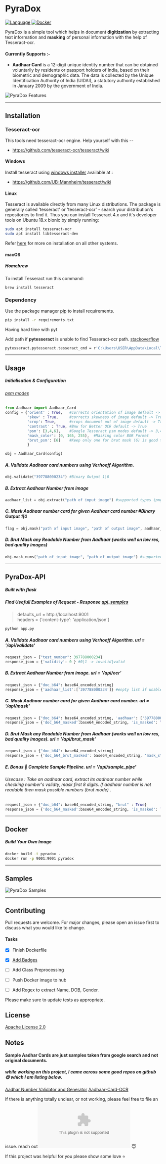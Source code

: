# PyraDox

[![Language](https://img.shields.io/badge/Python-3.6.5-blue)](https://github.com/festivitymishra/PyraDox)
[![Docker](https://img.shields.io/badge/Docker-Build-Suc)](https://github.com/festivitymishra/PyraDox)

PyraDox is a simple tool which helps in document **digitization** by extracting text information and **masking** of personal information with the help of Tesseract-ocr.

#### Currently Supports :- 

* **Aadhaar Card** is a 12-digit unique identity number that can be obtained voluntarily by residents or passport holders of India, based on their biometric and demographic data. The data is collected by the Unique Identification Authority of India (UIDAI), a statutory authority established in January 2009 by the government of India. 

![PyraDox Features](PyraDox.jpg?raw=true "Features")

*****************************************************

## Installation

### Tesseract-ocr
This tools need tesseract-ocr engine. Help yourself with this --
* https://github.com/tesseract-ocr/tesseract/wiki

#### Windows

Install tesseract using [windows installer](https://github.com/UB-Mannheim/tesseract/wiki) available at : 

* https://github.com/UB-Mannheim/tesseract/wiki

#### Linux

Tesseract is available directly from many Linux distributions. The package is generally called 'tesseract' or 'tesseract-ocr' - search your distribution's repositories to find it. Thus you can install Tesseract 4.x and it's developer tools on Ubuntu 18.x bionic by simply running:

```bash
sudo apt install tesseract-ocr
sudo apt install libtesseract-dev
```
Refer [here](https://github.com/tesseract-ocr/tesseract/wiki) for more on installation on all other systems.

#### macOS

##### Homebrew

To install Tesseract run this command:

```bash
brew install tesseract
```
### Dependency


Use the package manager [pip](https://pip.pypa.io/en/stable/) to install requirements.

```bash
pip install -r requirements.txt
```
Having hard time with pyt

Add path if **pytesseract** is unable to find  Tesseract-ocr path. [stackoverflow](https://stackoverflow.com/questions/50951955/pytesseract-tesseractnotfound-error-tesseract-is-not-installed-or-its-not-i)
```bash
pytesseract.pytesseract.tesseract_cmd = r'C:\Users\USER\AppData\Local\Tesseract-OCR\tesseract.exe'
```
*****************************************************


## Usage

##### Initialisation & Configuration 
###### [psm modes](https://github.com/tesseract-ocr/tesseract/issues/434)
```python
from Aadhaar import Aadhaar_Card
config = {'orient' : True,   #corrects orientation of image default -> True
          'skew' : True,     #corrects skewness of image default -> True
          'crop': True,      #crops document out of image default -> True
          'contrast' : True, #Bnw for Better OCR default -> True
          'psm': [3,4,6],    #Google Tesseract psm modes default -> 3,4,6 
          'mask_color': (0, 165, 255),  #Masking color BGR Format
          'brut_psm': [6]    #Keep only one for brut mask (6) is good to start
          }

obj = Aadhaar_Card(config)
```

##### A. Validate Aadhaar card numbers using Verhoeff Algorithm.
```python
obj.validate("397788000234") #Binary Output 1|0
```
##### B. Extract Aadhaar Number from image
```python
aadhaar_list = obj.extract("path of input image") #supported types (png, jpeg, jpg)
```
##### C. Mask Aadhaar number card for given Aadhaar card number #Binary Output 1|0
```python
flag = obj.mask("path of input image", "path of output image", aadhaar_list) #supported types (png, jpeg, jpg)
```
##### D. Brut Mask any Readable Number from Aadhaar (works well on low res, bad quality images)
```python
obj.mask_nums("path of input image", "path of output image") #supported types (png, jpeg, jpg)

```
*****************************************************
## PyraDox-API
##### Built with flask
##### Find  Usefull Examples of Request - Response [api_samples](docs/api_samples.py)
> defaults_url = http://localhost:9001     
> headers = {'content-type': 'application/json'}

```bash
python app.py
```

##### A. Validate Aadhaar card numbers using Verhoeff Algorithm. url = '/api/validate'
```python
request_json = {"test_number": 397788000234} 
response_json = {'validity': 0 } #0|1 -> invalid|valid
```
##### B. Extract Aadhaar Number from image. url = '/api/ocr'
```python
request_json = {"doc_b64": base64_encoded_string}
response_json = {'aadhaar_list':['397788000234']} #enpty list if unable to find
```
##### C. Mask Aadhaar number card for given Aadhaar card number. url =  '/api/mask'
```python
request_json = {"doc_b64": base64_encoded_string, 'aadhaar': ['397788000234']}
response_json = {'doc_b64_masked':base64_encoded_string, 'is_masked': True} #if is_masked False then doc_b64_masked is None
```
##### D. Brut Mask any Readable Number from Aadhaar (works well on low res, bad quality images). url =  '/api/brut_mask'
```python
request_json = {"doc_b64": base64_encoded_string}
response_json = {'doc_b64_brut_masked': base64_encoded_string, 'mask_status': 'Done'}

```
##### E. Bonus :100: Complete Sample Pipeline. url =  '/api/sample_pipe'
###### Usecase : Take an aadhaar card, extract its aadhaar number while checking number's validty, mask first 8 digits. If aadhaar number is not readable then mask possible numbers (brut mode) .
```python
request_json = {"doc_b64": base64_encoded_string, "brut" : True}
response_json = {'doc_b64_masked':base64_encoded_string, 'is_masked': True,'mode_executed' : "OCR-MASKING", 'aadhaar_list':"All Possible Aadhar Numbers of 12 digits", 'valid_aadhaar_list':['Valid Aadhar Numbers Only']}
```

*****************************************************
## Docker
##### Build Your Own Image
```bash
docker build -t pyradox .
docker run -p 9001:9001 pyradox
```

*****************************************************
## Samples

![PyraDox Samples](PyraDox_Samples.jpg?raw=true "Samples")

*****************************************************
## Contributing
Pull requests are welcome. For major changes, please open an issue first to discuss what you would like to change.

#### Tasks

- [x] Finish Dockerfile
- [x] [Add Badges](https://shields.io/)
- [ ] Add Class Preprocessing
- [ ] Push Docker image to hub
- [ ] Add Regex to extract Name, DOB, Gender.


Please make sure to update tests as appropriate.

## License
[Apache License 2.0](https://github.com/festivitymishra/PyraDox/blob/master/LICENSE)

## Notes

#### Sample Aadhar Cards are just samples taken from google search and not original documents.
##### while working on this project, I came across some good repos on github :yum: which I am listing below.
[Aadhar Number Validator and Generator](https://github.com/NikhilPanwar/aadharCardValidatorAndGenerator)
[Aadhaar-Card-OCR](https://github.com/dilippuri/Aadhaar-Card-OCR)

If there is anything totally unclear, or not working, please feel free to file an issue.
reach out![Email](utsav.iitkgp@gmail.com) :innocent:

If this project was helpful for you please show some love :star:
